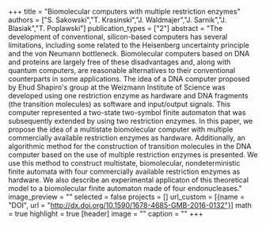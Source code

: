 +++
title = "Biomolecular computers with multiple restriction enzymes"
authors = ["S. Sakowski","T. Krasinski","J. Waldmajer","J. Sarnik","J. Blasiak","T. Poplawski"]
publication_types = ["2"]
abstract = "The development of conventional, silicon-based computers has several limitations, including some related to the Heisenberg uncertainty principle and the von Neumann bottleneck. Biomolecular computers based on DNA and proteins are largely free of these disadvantages and, along with quantum computers, are reasonable alternatives to their conventional counterparts in some applications. The idea of a DNA computer proposed by Ehud Shapiro's group at the Weizmann Institute of Science was developed using one restriction enzyme as hardware and DNA fragments (the transition molecules) as software and input/output signals. This computer represented a two-state two-symbol finite automaton that was subsequently extended by using two restriction enzymes. In this paper, we propose the idea of a multistate biomolecular computer with multiple commercially available restriction enzymes as hardware. Additionally, an algorithmic method for the construction of transition molecules in the DNA computer based on the use of multiple restriction enzymes is presented. We use this method to construct multistate, biomolecular, nondeterministic finite automata with four commercially available restriction enzymes as hardware. We also describe an experimental applicaton of this theoretical model to a biomolecular finite automaton made of four endonucleases."
image_preview = ""
selected = false
projects = []
url_custom = [{name = "DOI", url = "http://dx.doi.org/10.1590/1678-4685-GMB-2016-0132"}]
math = true
highlight = true
[header]
image = ""
caption = ""
+++

